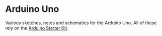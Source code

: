 # Arduino Uno

Various sketches, notes and schematics for the Arduino Uno. All of these rely
on the [Arduino Starter Kit](http://arduino.cc/en/Main/ArduinoStarterKit).